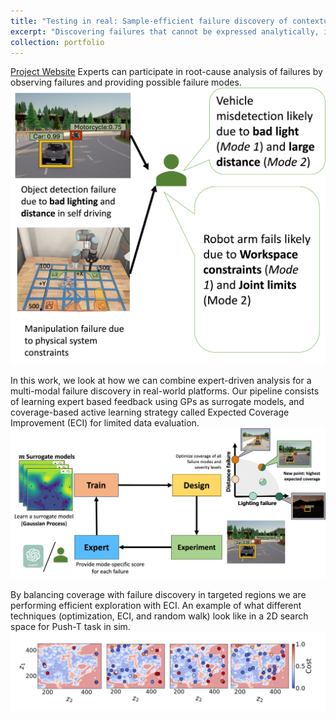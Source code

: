 ```yaml
---
title: "Testing in real: Sample-efficient failure discovery of contextual failures with Bayesian active learning "
excerpt: "Discovering failures that cannot be expressed analytically, in limited samples, using coverage-driven active learning<br/><img src='/images/BED_corl.png'>"
collection: portfolio
---
```

[Project Website](https://mit-realm.github.io/contextual-website/)
Experts can participate in root-cause analysis of failures by observing failures and providing possible failure modes. 
<img src='/images/expert.png'>

In this work, we look at how we can combine expert-driven analysis for a multi-modal failure discovery in real-world platforms. Our pipeline consists of learning expert based feedback using GPs as surrogate models, and coverage-based active learning strategy called Expected Coverage Improvement (ECI) for limited data evaluation. 
<img src='/images/BED_corl.png'>

By balancing coverage with failure discovery in targeted regions we are performing efficient exploration with ECI. An example of what different techniques (optimization, ECI, and random walk) look like in a 2D search space for Push-T task in sim.
<img src='/images/example_pushT_corl.png'>

